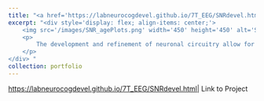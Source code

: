 ```yaml
---
title: "<a href='https://labneurocogdevel.github.io/7T_EEG/SNRdevel.html'>Prefrontal Excitation/Inhibition Balance Supports Adolescent Enhancement in Circuit Signal to Noise Ratio</a>"
excerpt: "<div style='display: flex; align-items: center;'>
    <img src='/images/SNR_agePlots.png' width='450' height='450' alt='SNR Age Plots' style='margin-right: 10px;'>
    <p>
        The development and refinement of neuronal circuitry allow for stabilized and efficient neural recruitment, supporting adult-like behavioral performance. During adolescence, the maturation of PFC is proposed to be a critical period (CP) for executive function, driven by a break in balance between glutamatergic excitation and GABAergic inhibition (E/I) neurotransmission. During CPs, cortical circuitry fine-tunes to improve information processing and reliable responses to stimuli, shifting from spontaneous to evoked activity, enhancing the SNR, and promoting neural synchronization. Harnessing 7T MR spectroscopy and EEG in a longitudinal cohort (N = 164, ages 10-32 years, 283 neuroimaging sessions), we outline associations between age-related changes in glutamate and GABA neurotransmitters and EEG measures of cortical SNR. 
    </p>
</div> "
collection: portfolio
---
```


https://labneurocogdevel.github.io/7T_EEG/SNRdevel.html| Link to Project
